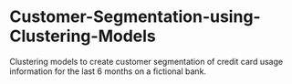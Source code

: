 # Customer-Segmentation-using-Clustering-Models
Clustering models to create customer segmentation of credit card usage information for the last 6 months on a fictional bank.
